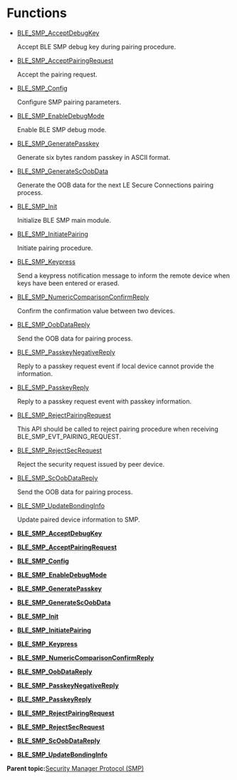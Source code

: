 # Functions

-   [BLE\_SMP\_AcceptDebugKey](GUID-1EC19C3B-EC4F-43A1-9ECF-2F6400D4B65F.md)

    Accept BLE SMP debug key during pairing procedure.

-   [BLE\_SMP\_AcceptPairingRequest](GUID-8078D361-D852-49FD-9869-5B5A386EAA99.md)

    Accept the pairing request.

-   [BLE\_SMP\_Config](GUID-EB5E8584-CD41-4E4A-99A8-826F3E47610A.md)

    Configure SMP pairing parameters.

-   [BLE\_SMP\_EnableDebugMode](GUID-3ECEE352-858E-43C7-B2DD-09DC2AC5E665.md)

    Enable BLE SMP debug mode.

-   [BLE\_SMP\_GeneratePasskey](GUID-C3635D6A-0584-41B8-BD01-46299A79766A.md)

    Generate six bytes random passkey in ASCII format.

-   [BLE\_SMP\_GenerateScOobData](GUID-8B9C14EF-F190-4499-A650-417986D718E2.md)

    Generate the OOB data for the next LE Secure Connections pairing process.

-   [BLE\_SMP\_Init](GUID-C59C841B-36F6-4EA9-AB20-DAF109C0EE09.md)

    Initialize BLE SMP main module.

-   [BLE\_SMP\_InitiatePairing](GUID-8F2CEAE0-3C28-4A9B-8A69-166F2E5F2B67.md)

    Initiate pairing procedure.

-   [BLE\_SMP\_Keypress](GUID-DE4C319B-5ABC-417B-A86A-9E97050B4D1B.md)

    Send a keypress notification message to inform the remote device when keys have been entered or erased.

-   [BLE\_SMP\_NumericComparisonConfirmReply](GUID-B99A5512-3B29-45B4-81E1-523E377F050A.md)

    Confirm the confirmation value between two devices.

-   [BLE\_SMP\_OobDataReply](GUID-9AA3A711-526A-4494-A4FB-2852612A27BD.md)

    Send the OOB data for pairing process.

-   [BLE\_SMP\_PasskeyNegativeReply](GUID-637C51AA-E8C7-4807-9870-90884C6B19D4.md)

    Reply to a passkey request event if local device cannot provide the information.

-   [BLE\_SMP\_PasskeyReply](GUID-76DE5FAC-EFDF-4A89-B9AA-3B406D9D5ECA.md)

    Reply to a passkey request event with passkey information.

-   [BLE\_SMP\_RejectPairingRequest](GUID-3AE9327E-DE9F-4D39-BC29-8B88540CC72D.md)

    This API should be called to reject pairing procedure when receiving BLE\_SMP\_EVT\_PAIRING\_REQUEST.

-   [BLE\_SMP\_RejectSecRequest](GUID-78370786-946A-4509-9283-3E6A53B12A3E.md)

    Reject the security request issued by peer device.

-   [BLE\_SMP\_ScOobDataReply](GUID-869D5D0C-8A8A-4522-8581-AC361E6EED50.md)

    Send the OOB data for pairing process.

-   [BLE\_SMP\_UpdateBondingInfo](GUID-5561E14B-0648-49F1-935D-DEEC073DFF0A.md)

    Update paired device information to SMP.


-   **[BLE\_SMP\_AcceptDebugKey](GUID-1EC19C3B-EC4F-43A1-9ECF-2F6400D4B65F.md)**  

-   **[BLE\_SMP\_AcceptPairingRequest](GUID-8078D361-D852-49FD-9869-5B5A386EAA99.md)**  

-   **[BLE\_SMP\_Config](GUID-EB5E8584-CD41-4E4A-99A8-826F3E47610A.md)**  

-   **[BLE\_SMP\_EnableDebugMode](GUID-3ECEE352-858E-43C7-B2DD-09DC2AC5E665.md)**  

-   **[BLE\_SMP\_GeneratePasskey](GUID-C3635D6A-0584-41B8-BD01-46299A79766A.md)**  

-   **[BLE\_SMP\_GenerateScOobData](GUID-8B9C14EF-F190-4499-A650-417986D718E2.md)**  

-   **[BLE\_SMP\_Init](GUID-C59C841B-36F6-4EA9-AB20-DAF109C0EE09.md)**  

-   **[BLE\_SMP\_InitiatePairing](GUID-8F2CEAE0-3C28-4A9B-8A69-166F2E5F2B67.md)**  

-   **[BLE\_SMP\_Keypress](GUID-DE4C319B-5ABC-417B-A86A-9E97050B4D1B.md)**  

-   **[BLE\_SMP\_NumericComparisonConfirmReply](GUID-B99A5512-3B29-45B4-81E1-523E377F050A.md)**  

-   **[BLE\_SMP\_OobDataReply](GUID-9AA3A711-526A-4494-A4FB-2852612A27BD.md)**  

-   **[BLE\_SMP\_PasskeyNegativeReply](GUID-637C51AA-E8C7-4807-9870-90884C6B19D4.md)**  

-   **[BLE\_SMP\_PasskeyReply](GUID-76DE5FAC-EFDF-4A89-B9AA-3B406D9D5ECA.md)**  

-   **[BLE\_SMP\_RejectPairingRequest](GUID-3AE9327E-DE9F-4D39-BC29-8B88540CC72D.md)**  

-   **[BLE\_SMP\_RejectSecRequest](GUID-78370786-946A-4509-9283-3E6A53B12A3E.md)**  

-   **[BLE\_SMP\_ScOobDataReply](GUID-869D5D0C-8A8A-4522-8581-AC361E6EED50.md)**  

-   **[BLE\_SMP\_UpdateBondingInfo](GUID-5561E14B-0648-49F1-935D-DEEC073DFF0A.md)**  


**Parent topic:**[Security Manager Protocol \(SMP\)](GUID-9E9A14DE-97C6-4905-ABF0-BFF3A4BE5F02.md)

